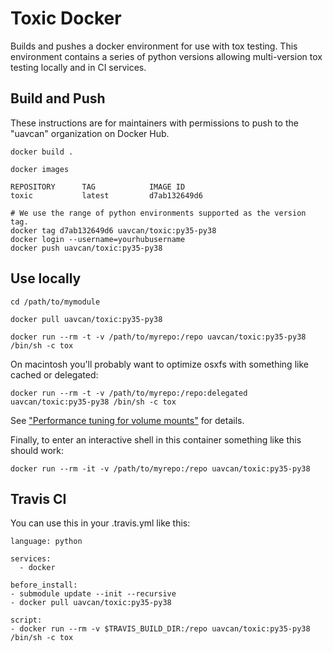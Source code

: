 # Toxic Docker

Builds and pushes a docker environment for use with tox testing. This environment contains a series of python versions allowing multi-version tox testing locally and in CI services.

## Build and Push

These instructions are for maintainers with permissions to push to the "uavcan" organization on Docker Hub.

```
docker build .
```
```
docker images

REPOSITORY      TAG            IMAGE ID
toxic           latest         d7ab132649d6
```
```
# We use the range of python environments supported as the version tag.
docker tag d7ab132649d6 uavcan/toxic:py35-py38
docker login --username=yourhubusername
docker push uavcan/toxic:py35-py38
```

## Use locally

```
cd /path/to/mymodule

docker pull uavcan/toxic:py35-py38

docker run --rm -t -v /path/to/myrepo:/repo uavcan/toxic:py35-py38 /bin/sh -c tox
```

On macintosh you'll probably want to optimize osxfs with something like cached or delegated:

```
docker run --rm -t -v /path/to/myrepo:/repo:delegated uavcan/toxic:py35-py38 /bin/sh -c tox
```

See ["Performance tuning for volume mounts"](https://docs.docker.com/docker-for-mac/osxfs-caching/) for details.

Finally, to enter an interactive shell in this container something like this should work:

```
docker run --rm -it -v /path/to/myrepo:/repo uavcan/toxic:py35-py38
```

## Travis CI

You can use this in your .travis.yml like this:

```
language: python

services:
  - docker

before_install:
- submodule update --init --recursive
- docker pull uavcan/toxic:py35-py38

script:
- docker run --rm -v $TRAVIS_BUILD_DIR:/repo uavcan/toxic:py35-py38 /bin/sh -c tox

```
